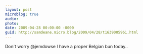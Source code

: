 ```yaml
---
layout: post
microblog: true
audio: 
photo: 
date: 2009-04-28 00:00:00 -0000
guid: http://samdeane.micro.blog/2009/04/28/t1639005961.html
---
```

Don't worry @jemdowse I have a proper Belgian bun today..
